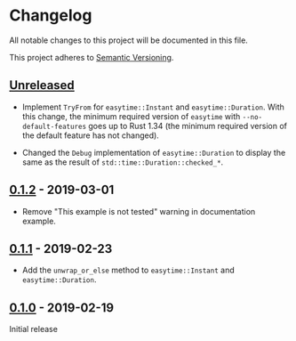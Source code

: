 # Changelog

All notable changes to this project will be documented in this file.

This project adheres to [Semantic Versioning](https://semver.org).

## [Unreleased]

* Implement `TryFrom` for `easytime::Instant` and `easytime::Duration`. With this change, the minimum required version of `easytime` with `--no-default-features` goes up to Rust 1.34 (the minimum required version of the default feature has not changed).

* Changed the `Debug` implementation of `easytime::Duration` to display the same as the result of `std::time::Duration::checked_*`.

## [0.1.2] - 2019-03-01

* Remove "This example is not tested" warning in documentation example.

## [0.1.1] - 2019-02-23

* Add the `unwrap_or_else` method to `easytime::Instant` and `easytime::Duration`.

## [0.1.0] - 2019-02-19

Initial release

[Unreleased]: https://github.com/taiki-e/easytime/compare/v0.1.2...HEAD
[0.1.2]: https://github.com/taiki-e/easytime/compare/v0.1.1...v0.1.2
[0.1.1]: https://github.com/taiki-e/easytime/compare/v0.1.0...v0.1.1
[0.1.0]: https://github.com/taiki-e/easytime/releases/tag/v0.1.0
